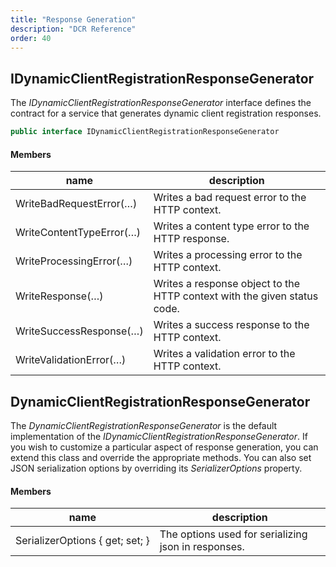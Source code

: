```yaml
---
title: "Response Generation"
description: "DCR Reference"
order: 40
---
```


## IDynamicClientRegistrationResponseGenerator
The *IDynamicClientRegistrationResponseGenerator* interface defines the contract
for a service that generates dynamic client registration responses.

```csharp
public interface IDynamicClientRegistrationResponseGenerator
```

#### Members

| name | description |
| --- | --- |
| WriteBadRequestError(…) | Writes a bad request error to the HTTP context. |
| WriteContentTypeError(…) | Writes a content type error to the HTTP response. |
| WriteProcessingError(…) | Writes a processing error to the HTTP context. |
| WriteResponse(…) | Writes a response object to the HTTP context with the given status code. |
| WriteSuccessResponse(…) | Writes a success response to the HTTP context. |
| WriteValidationError(…) | Writes a validation error to the HTTP context. |


## DynamicClientRegistrationResponseGenerator 

The *DynamicClientRegistrationResponseGenerator* is the default implementation of the *IDynamicClientRegistrationResponseGenerator*. If you wish to customize a particular aspect of response generation, you can extend this class and override the appropriate methods. You can also set JSON serialization options by overriding its *SerializerOptions* property.

#### Members

| name | description |
| --- | --- |
| SerializerOptions { get; set; } | The options used for serializing json in responses. |
